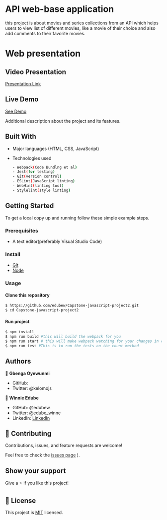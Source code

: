 # API web-base application
this project is about movies and series collections from an API which helps users to view list of different movies, like a movie of their choice and also add comments to their favorite movies. 
# Web presentation
## Video Presentation
[Presentation Link]()

## Live Demo

[See Demo]()


Additional description about the project and its features.

## Built With

- Major languages (HTML, CSS, JavaScript)

- Technologies used

  ``` bash
  - Webpack(Code Bundlng et al)
  - Jest(for testing)
  - Git(version control)
  - ESLint(JavaScript linting)
  - WebHint(linting tool)
  - Stylelint(style linting)
  ```


## Getting Started

To get a local copy up and running follow these simple example steps.

### Prerequisites
 - A text editor(preferably Visual Studio Code)

### Install
  -  [Git](https://git-scm.com/downloads)
  -  [Node](https://nodejs.org/en/download/)
### Usage
#### Clone this repository

```bash
$ https://github.com/edubew/Capstone-javascript-project2.git
$ cd Capstone-javascript-project2
```
#### Run project

```bash
$ npm install
$ npm run build #this will build the webpack for you
$ npm run start # this will make webpack watching for your changes in code
$ npm run test #This is to run the tests on the count method
```

## Authors

👤 **Gbenga Oyewunmi**

- GitHub: [](https://github.com/kelomo2502)
-  Twitter: @kelomojs


👤 **Winnie Edube**

-  GitHub: @edubew
- Twitter: @edube_winne
- LinkedIn: [LinkedIn](https://linkedin.com/in/winfred-edube-9820a422a/)


## 🤝 Contributing

Contributions, issues, and feature requests are welcome!

Feel free to check the [issues page](https://github.com/edubew/Capstone-javascript-project2/issues)
).

## Show your support

Give a ⭐️ if you like this project!

## 📝 License

This project is [MIT](https://opensource.org/licenses/MIT) licensed.










